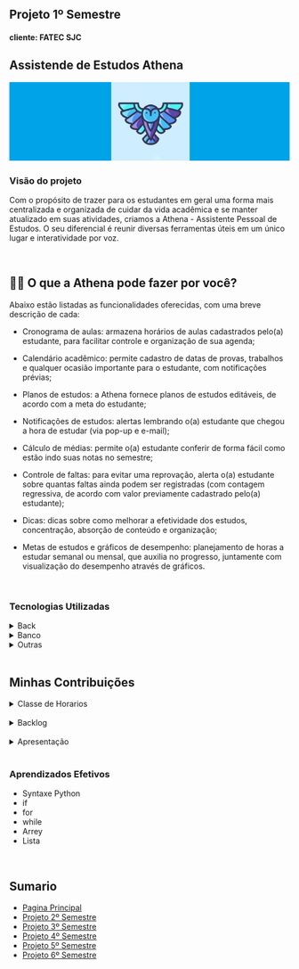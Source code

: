 <h2>Projeto 1º Semestre</h2>
<h4>cliente: FATEC SJC<h4>

<h2>Assistende de Estudos Athena</h2>
<img src="https://github.com/AugustoTSantos/PortifolioApis/blob/main/1Semestre/imagens/athena.jpg"/>

<br>

<h3>Visão do projeto</h3>
<p>Com o propósito de trazer para os estudantes em geral uma forma mais centralizada e organizada de cuidar da vida acadêmica e se manter atualizado em suas atividades, criamos a Athena - Assistente Pessoal de Estudos. O seu diferencial é reunir diversas ferramentas úteis em um único lugar e interatividade por voz.</p>

<br>

## 👩‍💼 O que a Athena pode fazer por você?
 
Abaixo estão listadas as funcionalidades oferecidas, com uma breve descrição de cada:

- Cronograma de aulas:
  armazena horários de aulas cadastrados pelo(a) estudante, para facilitar controle e organização de sua agenda;
  
- Calendário acadêmico:
  permite cadastro de datas de provas, trabalhos e qualquer ocasião importante para o estudante, com notificações prévias;
  
- Planos de estudos:
  a Athena fornece planos de estudos editáveis, de acordo com a meta do estudante;
  
- Notificações de estudos:
  alertas lembrando o(a) estudante que chegou a hora de estudar (via pop-up e e-mail);

- Cálculo de médias:
  permite o(a) estudante conferir de forma fácil como estão indo suas notas no semestre;
  
- Controle de faltas:
  para evitar uma reprovação, alerta o(a) estudante sobre quantas faltas ainda podem ser registradas (com contagem regressiva, de acordo com valor previamente cadastrado pelo(a) estudante);
  
- Dicas:
  dicas sobre como melhorar a efetividade dos estudos, concentração, absorção de conteúdo e organização;
  
- Metas de estudos e gráficos de desempenho:
  planejamento de horas a estudar semanal ou mensal, que auxilia no progresso, juntamente com visualização do desempenho através de gráficos.
<br>

<h3>Tecnologias Utilizadas</h3>

<details>
    <summary>Back</summary>
    <br>
    
- [Python](https://www.python.org/)
- [Pydub](https://github.com/jiaaro/pydub)
- [tkinter](https://docs.python.org/3/library/tkinter.html)
- [SpeechRecognition](https://pypi.org/project/SpeechRecognition/)
- [PyAudio](https://pypi.org/project/PyAudio/)
- [pyttsx3](https://pypi.org/project/pyttsx3/)
- [email.mime](https://docs.python.org/pt-br/3.7/library/email.mime.html)
- [gTTS](https://pypi.org/project/gTTS/)
- [playsound](https://pypi.org/project/playsound/)
</details>

<details>
    <summary>Banco</summary>
    <br>

- [SQLite](https://www.sqlite.org/index.html)
</details>

<details>
    <summary>Outras</summary>
    <br>

- [GitHub](https://github.com/)
- [Git](https://github.com/)
- [Discord](https://discord.com/)
</details>

<br>

<h2>Minhas Contribuições</h2>
<details>
<summary>Classe de Horarios</summary>

Muitas funções da Athena precisa de uma data para funcionarem, em questão tecnica fiquei encarregado dessa classe pois era meu primeiro contato com programação e englobava o que vimos durante o semestre.

<img src="https://github.com/AugustoTSantos/PortifolioApis/blob/main/1Semestre/imagens/Screenshot_1.png">

</details>
<br>
<details>
<summary>Backlog</summary>

Atuei como Scrum Master em parte do projeto, como no primeiro semestre o master e o PO eram o mesmo papel acabei também fazendo o backlog

<img src="https://github.com/AugustoTSantos/PortifolioApis/blob/main/1Semestre/imagens/Screenshot_2.png">

</details>

<br>

<details>
<summary>Apresentação</summary>

Devido a pandemia a feira de solução foi feita pelo youtube, gravei e editei nossa <a>[Apresentação Final](https://www.youtube.com/watch?v=E_I9MvQs9BE)</a>, espero que gostem

</details>

<br>

<h3>Aprendizados Efetivos</h3>

* Syntaxe Python
* if
* for
* while
* Arrey
* Lista

<br>

<h2>Sumario</h2>

* [Pagina Principal](https://github.com/AugustoTSantos/PortifolioApis/blob/main/README.md)
* [Projeto 2º Semestre](https://github.com/AugustoTSantos/PortifolioApis/tree/main/2Semestre)
* [Projeto 3º Semestre](https://github.com/AugustoTSantos/PortifolioApis/tree/main/3Semestre)
* [Projeto 4º Semestre](https://github.com/AugustoTSantos/PortifolioApis/tree/main/4Semestre)
* [Projeto 5º Semestre](https://github.com/AugustoTSantos/PortifolioApis/tree/main/5Semestre)
* [Projeto 6º Semestre](https://github.com/AugustoTSantos/PortifolioApis/tree/main/6Semestre)
